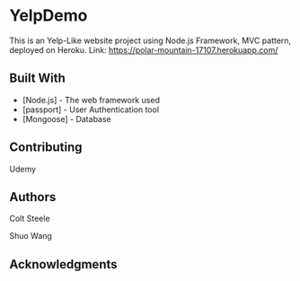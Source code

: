 # YelpDemo

This is an Yelp-Like website project using Node.js Framework, MVC pattern, deployed on Heroku.
Link: https://polar-mountain-17107.herokuapp.com/

## Built With

* [Node.js] - The web framework used
* [passport] - User Authentication tool
* [Mongoose] - Database 

## Contributing
Udemy

## Authors
Colt Steele

Shuo Wang

## Acknowledgments
